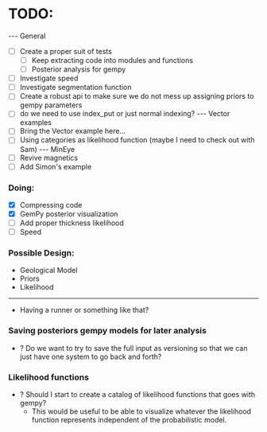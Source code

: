 # TODO:

--- General
- [ ] Create a proper suit of tests
  - [ ] Keep extracting code into modules and functions 
  - [ ] Posterior analysis for gempy 
- [ ] Investigate speed
- [ ] Investigate segmentation function 
- [ ] Create a robust api to make sure we do not mess up assigning priors to gempy parameters
- [ ] do we need to use index_put or just normal indexing?
--- Vector examples
- [ ] Bring the Vector example here...
- [ ] Using categories as likelihood function (maybe I need to check out with Sam)
--- MinEye
- [ ] Revive magnetics
- [ ] Add Simon's example

### Doing:
- [x] Compressing code
- [x] GemPy posterior visualization
- [ ] Add proper thickness likelihood
- [ ] Speed

### Possible Design:
- Geological Model
- Priors
- Likelihood
----
- Having a runner or something like that?

### Saving posteriors gempy models for later analysis
- ? Do we want to try to save the full input as versioning so that we can just have one system to go back and forth?

### Likelihood functions
- ? Should I start to create a catalog of likelihood functions that goes with gempy?
  - This would be useful to be able to visualize whatever the likelihood function represents independent of the probabilistic model.